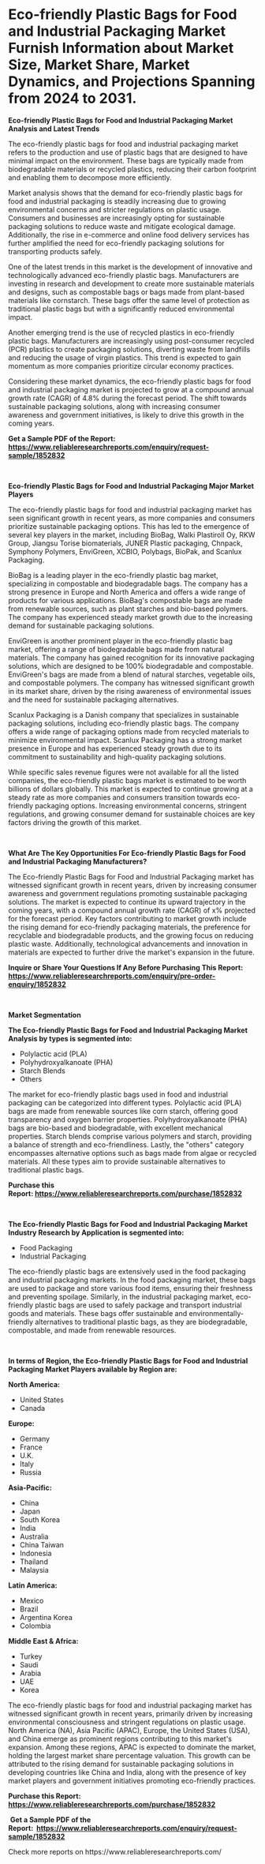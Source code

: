<p><h1>Eco-friendly Plastic Bags for Food and Industrial Packaging Market Furnish Information about Market Size, Market Share, Market Dynamics, and Projections Spanning from 2024 to 2031.</h1></p><p><strong>Eco-friendly Plastic Bags for Food and Industrial Packaging Market Analysis and Latest Trends</strong></p>
<p><p>The eco-friendly plastic bags for food and industrial packaging market refers to the production and use of plastic bags that are designed to have minimal impact on the environment. These bags are typically made from biodegradable materials or recycled plastics, reducing their carbon footprint and enabling them to decompose more efficiently.</p><p>Market analysis shows that the demand for eco-friendly plastic bags for food and industrial packaging is steadily increasing due to growing environmental concerns and stricter regulations on plastic usage. Consumers and businesses are increasingly opting for sustainable packaging solutions to reduce waste and mitigate ecological damage. Additionally, the rise in e-commerce and online food delivery services has further amplified the need for eco-friendly packaging solutions for transporting products safely.</p><p>One of the latest trends in this market is the development of innovative and technologically advanced eco-friendly plastic bags. Manufacturers are investing in research and development to create more sustainable materials and designs, such as compostable bags or bags made from plant-based materials like cornstarch. These bags offer the same level of protection as traditional plastic bags but with a significantly reduced environmental impact.</p><p>Another emerging trend is the use of recycled plastics in eco-friendly plastic bags. Manufacturers are increasingly using post-consumer recycled (PCR) plastics to create packaging solutions, diverting waste from landfills and reducing the usage of virgin plastics. This trend is expected to gain momentum as more companies prioritize circular economy practices.</p><p>Considering these market dynamics, the eco-friendly plastic bags for food and industrial packaging market is projected to grow at a compound annual growth rate (CAGR) of 4.8% during the forecast period. The shift towards sustainable packaging solutions, along with increasing consumer awareness and government initiatives, is likely to drive this growth in the coming years.</p></p>
<p><strong>Get a Sample PDF of the Report:&nbsp; <a href="https://www.reliableresearchreports.com/enquiry/request-sample/1852832">https://www.reliableresearchreports.com/enquiry/request-sample/1852832</a></strong></p>
<p>&nbsp;</p>
<p><strong>Eco-friendly Plastic Bags for Food and Industrial Packaging Major Market Players</strong></p>
<p><p>The eco-friendly plastic bags for food and industrial packaging market has seen significant growth in recent years, as more companies and consumers prioritize sustainable packaging options. This has led to the emergence of several key players in the market, including BioBag, Walki Plastiroll Oy, RKW Group, Jiangsu Torise biomaterials, JUNER Plastic packaging, Chnpack, Symphony Polymers, EnviGreen, XCBIO, Polybags, BioPak, and Scanlux Packaging.</p><p>BioBag is a leading player in the eco-friendly plastic bag market, specializing in compostable and biodegradable bags. The company has a strong presence in Europe and North America and offers a wide range of products for various applications. BioBag's compostable bags are made from renewable sources, such as plant starches and bio-based polymers. The company has experienced steady market growth due to the increasing demand for sustainable packaging solutions.</p><p>EnviGreen is another prominent player in the eco-friendly plastic bag market, offering a range of biodegradable bags made from natural materials. The company has gained recognition for its innovative packaging solutions, which are designed to be 100% biodegradable and compostable. EnviGreen's bags are made from a blend of natural starches, vegetable oils, and compostable polymers. The company has witnessed significant growth in its market share, driven by the rising awareness of environmental issues and the need for sustainable packaging alternatives.</p><p>Scanlux Packaging is a Danish company that specializes in sustainable packaging solutions, including eco-friendly plastic bags. The company offers a wide range of packaging options made from recycled materials to minimize environmental impact. Scanlux Packaging has a strong market presence in Europe and has experienced steady growth due to its commitment to sustainability and high-quality packaging solutions.</p><p>While specific sales revenue figures were not available for all the listed companies, the eco-friendly plastic bags market is estimated to be worth billions of dollars globally. This market is expected to continue growing at a steady rate as more companies and consumers transition towards eco-friendly packaging options. Increasing environmental concerns, stringent regulations, and growing consumer demand for sustainable choices are key factors driving the growth of this market.</p></p>
<p>&nbsp;</p>
<p><strong>What Are The Key Opportunities For Eco-friendly Plastic Bags for Food and Industrial Packaging Manufacturers?</strong></p>
<p><p>The Eco-friendly Plastic Bags for Food and Industrial Packaging market has witnessed significant growth in recent years, driven by increasing consumer awareness and government regulations promoting sustainable packaging solutions. The market is expected to continue its upward trajectory in the coming years, with a compound annual growth rate (CAGR) of x% projected for the forecast period. Key factors contributing to market growth include the rising demand for eco-friendly packaging materials, the preference for recyclable and biodegradable products, and the growing focus on reducing plastic waste. Additionally, technological advancements and innovation in materials are expected to further drive the market's expansion in the future.</p></p>
<p><strong>Inquire or Share Your Questions If Any Before Purchasing This Report: <a href="https://www.reliableresearchreports.com/enquiry/pre-order-enquiry/1852832">https://www.reliableresearchreports.com/enquiry/pre-order-enquiry/1852832</a></strong></p>
<p>&nbsp;</p>
<p><strong>Market Segmentation</strong></p>
<p><strong>The Eco-friendly Plastic Bags for Food and Industrial Packaging Market Analysis by types is segmented into:</strong></p>
<p><ul><li>Polylactic acid (PLA)</li><li>Polyhydroxyalkanoate (PHA)</li><li>Starch Blends</li><li>Others</li></ul></p>
<p><p>The market for eco-friendly plastic bags used in food and industrial packaging can be categorized into different types. Polylactic acid (PLA) bags are made from renewable sources like corn starch, offering good transparency and oxygen barrier properties. Polyhydroxyalkanoate (PHA) bags are bio-based and biodegradable, with excellent mechanical properties. Starch blends comprise various polymers and starch, providing a balance of strength and eco-friendliness. Lastly, the "others" category encompasses alternative options such as bags made from algae or recycled materials. All these types aim to provide sustainable alternatives to traditional plastic bags.</p></p>
<p><strong>Purchase this Report:&nbsp;<a href="https://www.reliableresearchreports.com/purchase/1852832">https://www.reliableresearchreports.com/purchase/1852832</a></strong></p>
<p>&nbsp;</p>
<p><strong>The Eco-friendly Plastic Bags for Food and Industrial Packaging Market Industry Research by Application is segmented into:</strong></p>
<p><ul><li>Food Packaging</li><li>Industrial Packaging</li></ul></p>
<p><p>The eco-friendly plastic bags are extensively used in the food packaging and industrial packaging markets. In the food packaging market, these bags are used to package and store various food items, ensuring their freshness and preventing spoilage. Similarly, in the industrial packaging market, eco-friendly plastic bags are used to safely package and transport industrial goods and materials. These bags offer sustainable and environmentally-friendly alternatives to traditional plastic bags, as they are biodegradable, compostable, and made from renewable resources.</p></p>
<p>&nbsp;</p>
<p><strong>In terms of Region, the Eco-friendly Plastic Bags for Food and Industrial Packaging Market Players available by Region are:</strong></p>
<p>
    <p> <strong> North America: </strong>
        <ul>
            <li>United States</li>
            <li>Canada</li>
        </ul>
        </p> 
    <p> <strong> Europe: </strong>
        <ul>
            <li>Germany</li>
            <li>France</li>
            <li>U.K.</li>
            <li>Italy</li>
            <li>Russia</li>
        </ul>
        </p> 
    <p> <strong> Asia-Pacific: </strong>
        <ul>
            <li>China</li>
            <li>Japan</li>
            <li>South Korea</li>
            <li>India</li>
            <li>Australia</li>
            <li>China Taiwan</li>
            <li>Indonesia</li>
            <li>Thailand</li>
            <li>Malaysia</li>
        </ul>
        </p> 
    <p> <strong> Latin America: </strong>
        <ul>
            <li>Mexico</li>
            <li>Brazil</li>
            <li>Argentina Korea</li>
            <li>Colombia</li>
        </ul>
        </p> 
    <p> <strong> Middle East & Africa: </strong>
        <ul>
            <li>Turkey</li>
            <li>Saudi</li>
            <li>Arabia</li>
            <li>UAE</li>
            <li>Korea</li>
        </ul>
    </p>
    </p>
<p><p>The eco-friendly plastic bags for food and industrial packaging market has witnessed significant growth in recent years, primarily driven by increasing environmental consciousness and stringent regulations on plastic usage. North America (NA), Asia Pacific (APAC), Europe, the United States (USA), and China emerge as prominent regions contributing to this market's expansion. Among these regions, APAC is expected to dominate the market, holding the largest market share percentage valuation. This growth can be attributed to the rising demand for sustainable packaging solutions in developing countries like China and India, along with the presence of key market players and government initiatives promoting eco-friendly practices.</p></p>
<p><strong>Purchase this Report: <a href="https://www.reliableresearchreports.com/purchase/1852832">https://www.reliableresearchreports.com/purchase/1852832</a></strong></p>
<p>&nbsp;<strong>Get a Sample PDF of the Report:&nbsp;&nbsp;<a href="https://www.reliableresearchreports.com/enquiry/request-sample/1852832">https://www.reliableresearchreports.com/enquiry/request-sample/1852832</a></strong></p>
<p><strong></strong></p>
<p>Check more reports on https://www.reliableresearchreports.com/</p>